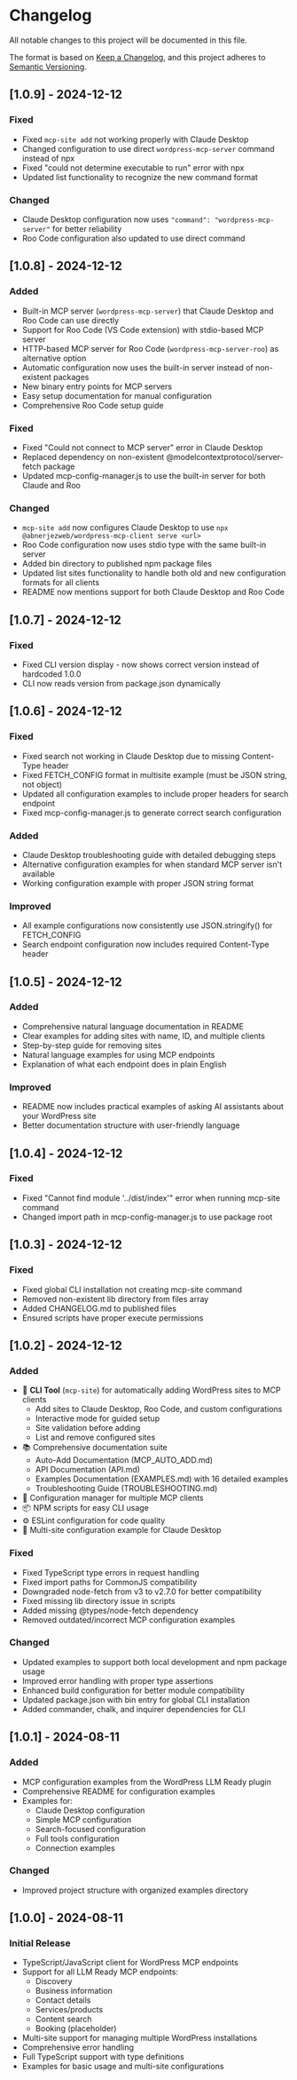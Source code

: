 # Changelog

All notable changes to this project will be documented in this file.

The format is based on [Keep a Changelog](https://keepachangelog.com/en/1.0.0/),
and this project adheres to [Semantic Versioning](https://semver.org/spec/v2.0.0.html).

## [1.0.9] - 2024-12-12

### Fixed
- Fixed `mcp-site add` not working properly with Claude Desktop
- Changed configuration to use direct `wordpress-mcp-server` command instead of npx
- Fixed "could not determine executable to run" error with npx
- Updated list functionality to recognize the new command format

### Changed
- Claude Desktop configuration now uses `"command": "wordpress-mcp-server"` for better reliability
- Roo Code configuration also updated to use direct command

## [1.0.8] - 2024-12-12

### Added
- Built-in MCP server (`wordpress-mcp-server`) that Claude Desktop and Roo Code can use directly
- Support for Roo Code (VS Code extension) with stdio-based MCP server
- HTTP-based MCP server for Roo Code (`wordpress-mcp-server-roo`) as alternative option
- Automatic configuration now uses the built-in server instead of non-existent packages
- New binary entry points for MCP servers
- Easy setup documentation for manual configuration
- Comprehensive Roo Code setup guide

### Fixed
- Fixed "Could not connect to MCP server" error in Claude Desktop
- Replaced dependency on non-existent @modelcontextprotocol/server-fetch package
- Updated mcp-config-manager.js to use the built-in server for both Claude and Roo

### Changed
- `mcp-site add` now configures Claude Desktop to use `npx @abnerjezweb/wordpress-mcp-client serve <url>`
- Roo Code configuration now uses stdio type with the same built-in server
- Added bin directory to published npm package files
- Updated list sites functionality to handle both old and new configuration formats for all clients
- README now mentions support for both Claude Desktop and Roo Code

## [1.0.7] - 2024-12-12

### Fixed
- Fixed CLI version display - now shows correct version instead of hardcoded 1.0.0
- CLI now reads version from package.json dynamically

## [1.0.6] - 2024-12-12

### Fixed
- Fixed search not working in Claude Desktop due to missing Content-Type header
- Fixed FETCH_CONFIG format in multisite example (must be JSON string, not object)
- Updated all configuration examples to include proper headers for search endpoint
- Fixed mcp-config-manager.js to generate correct search configuration

### Added
- Claude Desktop troubleshooting guide with detailed debugging steps
- Alternative configuration examples for when standard MCP server isn't available
- Working configuration example with proper JSON string format

### Improved
- All example configurations now consistently use JSON.stringify() for FETCH_CONFIG
- Search endpoint configuration now includes required Content-Type header

## [1.0.5] - 2024-12-12

### Added
- Comprehensive natural language documentation in README
- Clear examples for adding sites with name, ID, and multiple clients
- Step-by-step guide for removing sites
- Natural language examples for using MCP endpoints
- Explanation of what each endpoint does in plain English

### Improved
- README now includes practical examples of asking AI assistants about your WordPress site
- Better documentation structure with user-friendly language

## [1.0.4] - 2024-12-12

### Fixed
- Fixed "Cannot find module '../dist/index'" error when running mcp-site command
- Changed import path in mcp-config-manager.js to use package root

## [1.0.3] - 2024-12-12

### Fixed
- Fixed global CLI installation not creating mcp-site command
- Removed non-existent lib directory from files array
- Added CHANGELOG.md to published files
- Ensured scripts have proper execute permissions

## [1.0.2] - 2024-12-12

### Added
- 🚀 **CLI Tool** (`mcp-site`) for automatically adding WordPress sites to MCP clients
  - Add sites to Claude Desktop, Roo Code, and custom configurations
  - Interactive mode for guided setup
  - Site validation before adding
  - List and remove configured sites
- 📚 Comprehensive documentation suite
  - Auto-Add Documentation (MCP_AUTO_ADD.md)
  - API Documentation (API.md)
  - Examples Documentation (EXAMPLES.md) with 16 detailed examples
  - Troubleshooting Guide (TROUBLESHOOTING.md)
- 🔧 Configuration manager for multiple MCP clients
- 📦 NPM scripts for easy CLI usage
- ⚙️ ESLint configuration for code quality
- 🤖 Multi-site configuration example for Claude Desktop

### Fixed
- Fixed TypeScript type errors in request handling
- Fixed import paths for CommonJS compatibility
- Downgraded node-fetch from v3 to v2.7.0 for better compatibility
- Fixed missing lib directory issue in scripts
- Added missing @types/node-fetch dependency
- Removed outdated/incorrect MCP configuration examples

### Changed
- Updated examples to support both local development and npm package usage
- Improved error handling with proper type assertions
- Enhanced build configuration for better module compatibility
- Updated package.json with bin entry for global CLI installation
- Added commander, chalk, and inquirer dependencies for CLI

## [1.0.1] - 2024-08-11

### Added
- MCP configuration examples from the WordPress LLM Ready plugin
- Comprehensive README for configuration examples
- Examples for:
  - Claude Desktop configuration
  - Simple MCP configuration
  - Search-focused configuration
  - Full tools configuration
  - Connection examples

### Changed
- Improved project structure with organized examples directory

## [1.0.0] - 2024-08-11

### Initial Release
- TypeScript/JavaScript client for WordPress MCP endpoints
- Support for all LLM Ready MCP endpoints:
  - Discovery
  - Business information
  - Contact details
  - Services/products
  - Content search
  - Booking (placeholder)
- Multi-site support for managing multiple WordPress installations
- Comprehensive error handling
- Full TypeScript support with type definitions
- Examples for basic usage and multi-site configurations